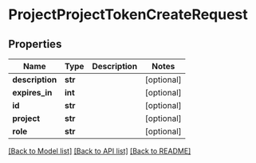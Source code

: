 # ProjectProjectTokenCreateRequest

## Properties
Name | Type | Description | Notes
------------ | ------------- | ------------- | -------------
**description** | **str** |  | [optional] 
**expires_in** | **int** |  | [optional] 
**id** | **str** |  | [optional] 
**project** | **str** |  | [optional] 
**role** | **str** |  | [optional] 

[[Back to Model list]](../README.md#documentation-for-models) [[Back to API list]](../README.md#documentation-for-api-endpoints) [[Back to README]](../README.md)


